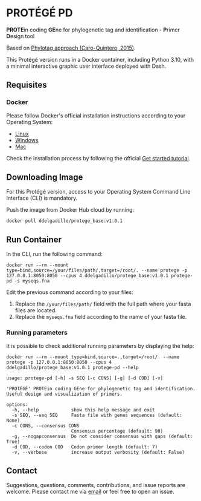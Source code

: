 # PROTÉGÉ PD

**PROTE**in coding **GE**ne for phylogenetic tag and identification - **P**rimer **D**esign tool

Based on [Phylotag approach (Caro-Quintero, 2015)](https://academic.oup.com/gbe/article/7/12/3416/2467318).

This Protégé version runs in a Docker container, including Python 3.10, with a minimal interactive graphic user interface deployed with Dash.

## Requisites
### Docker

Please follow Docker's official installation instructions according to your Operating System:

- [Linux](https://docs.docker.com/desktop/install/linux-install/)
- [Windows](https://docs.docker.com/desktop/install/windows-install/)
- [Mac](https://docs.docker.com/desktop/install/mac-install/)
 
Check the installation process by following the official [Get started tutorial](https://docs.docker.com/desktop/get-started/).

## Downloading Image

For this Protégé version, access to your Operating System Command Line Interface (CLI) is mandatory.

Push the image from Docker Hub cloud by running:

```
docker pull ddelgadillo/protege_base:v1.0.1
```

## Run Container

In the CLI, run the following command:

```
docker run --rm --mount type=bind,source=/your/files/path/,target=/root/. --name protege -p 127.0.0.1:8050:8050 --cpus 4 ddelgadillo/protege_base:v1.0.1 protege-pd -s myseqs.fna
```

Edit the previous command according to your files:

1. Replace the `/your/files/path/` field with the full path where your fasta files are located.
2. Replace the `myseqs.fna` field according to the name of your fasta file.

### Running parameters
It is possible to check additional running parameters by displaying the help:

```
docker run --rm --mount type=bind,source=.,target=/root/. --name protege -p 127.0.0.1:8050:8050 --cpus 4 ddelgadillo/protege_base:v1.0.1 protege-pd --help

usage: protege-pd [-h] -s SEQ [-c CONS] [-g] [-d COD] [-v]

'PROTÉGÉ' PROTEin coding GEne for phylogenetic tag and identification. Useful design and visualization of primers.

options:
  -h, --help            show this help message and exit
  -s SEQ, --seq SEQ     Fasta file with genes sequences (default: None)
  -c CONS, --consensus CONS
                        Consensus percentage (default: 90)
  -g, --nogapconsensus  Do not consider consensus with gaps (default: True)
  -d COD, --codon COD   Codon primer length (default: 7)
  -v, --verbose         increase output verbosity (default: False)
```

## Contact
Suggestions, questions, comments, contributions, and issue reports are welcome. Please contact me via [email](mailto:diegodelgadilloduran@gmail.com) or feel free to open an issue.

